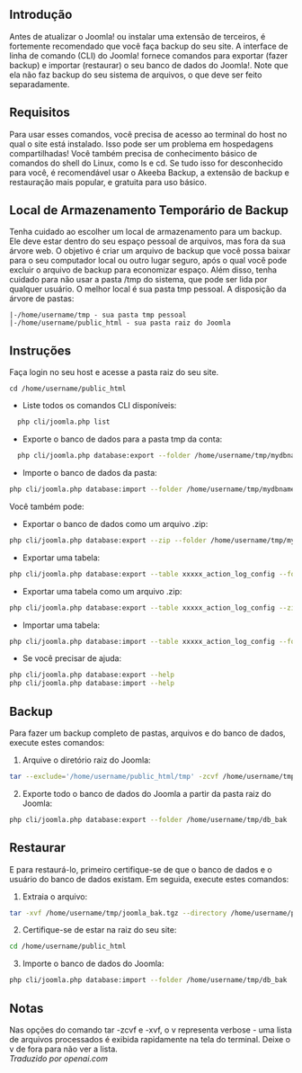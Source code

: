 <!-- Filename: J4.x:CLI_Database_Exporter_Importer / Display title: Exportação e Importação de Banco de Dados via CLI -->

## Introdução

Antes de atualizar o Joomla! ou instalar uma extensão de terceiros, é fortemente recomendado que você faça backup do seu site. A interface de linha de comando (CLI) do Joomla! fornece comandos para exportar (fazer backup) e importar (restaurar) o seu banco de dados do Joomla!. Note que ela não faz backup do seu sistema de arquivos, o que deve ser feito separadamente.

## Requisitos

Para usar esses comandos, você precisa de acesso ao terminal do host no qual o site está instalado. Isso pode ser um problema em hospedagens compartilhadas! Você também precisa de conhecimento básico de comandos do shell do Linux, como ls e cd. Se tudo isso for desconhecido para você, é recomendável usar o Akeeba Backup, a extensão de backup e restauração mais popular, e gratuita para uso básico.

## Local de Armazenamento Temporário de Backup

Tenha cuidado ao escolher um local de armazenamento para um backup. Ele deve estar dentro do seu espaço pessoal de arquivos, mas fora da sua árvore web. O objetivo é criar um arquivo de backup que você possa baixar para o seu computador local ou outro lugar seguro, após o qual você pode excluir o arquivo de backup para economizar espaço. Além disso, tenha cuidado para não usar a pasta /tmp do sistema, que pode ser lida por qualquer usuário. O melhor local é sua pasta tmp pessoal. A disposição da árvore de pastas:
```
|-/home/username/tmp - sua pasta tmp pessoal
|-/home/username/public_html - sua pasta raiz do Joomla
```

## Instruções

Faça login no seu host e acesse a pasta raiz do seu site.
```
cd /home/username/public_html
```

- Liste todos os comandos CLI disponíveis:
```sh
  php cli/joomla.php list
```
- Exporte o banco de dados para a pasta tmp da conta:
```sh
  php cli/joomla.php database:export --folder /home/username/tmp/mydbname
```
- Importe o banco de dados da pasta:
```sh
php cli/joomla.php database:import --folder /home/username/tmp/mydbname
```

Você também pode:

- Exportar o banco de dados como um arquivo .zip:
```sh
php cli/joomla.php database:export --zip --folder /home/username/tmp/mydbname
```
- Exportar uma tabela:
```sh
php cli/joomla.php database:export --table xxxxx_action_log_config --folder /home/username/tmp/mydbname
```
- Exportar uma tabela como um arquivo .zip:
```sh
php cli/joomla.php database:export --table xxxxx_action_log_config --zip --folder /home/username/tmp/mydbname
```
- Importar uma tabela:
```sh
php cli/joomla.php database:import --table xxxxx_action_log_config --folder /home/username/tmp/mydbname
```
- Se você precisar de ajuda:
```sh
php cli/joomla.php database:export --help
php cli/joomla.php database:import --help
```

## Backup

Para fazer um backup completo de pastas, arquivos e do banco de dados, execute estes comandos:

1. Arquive o diretório raiz do Joomla:
```sh
tar --exclude='/home/username/public_html/tmp' -zcvf /home/username/tmp/joomla_bak.tgz /home/username/public_html > /home/username/tmp/joomla_bak.log
```
2. Exporte todo o banco de dados do Joomla a partir da pasta raiz do Joomla:
```sh
php cli/joomla.php database:export --folder /home/username/tmp/db_bak
```

## Restaurar

E para restaurá-lo, primeiro certifique-se de que o banco de dados e o usuário do banco de dados existam. Em seguida, execute estes comandos:

1. Extraia o arquivo:
```sh
tar -xvf /home/username/tmp/joomla_bak.tgz --directory /home/username/public_html
```
2. Certifique-se de estar na raiz do seu site:
```sh
cd /home/username/public_html
```
3. Importe o banco de dados do Joomla:
```sh
php cli/joomla.php database:import --folder /home/username/tmp/db_bak
```

## Notas

Nas opções do comando tar -zcvf e -xvf, o v representa verbose - uma lista de
arquivos processados é exibida rapidamente na tela do terminal. Deixe o v de fora para
não ver a lista.  
*Traduzido por openai.com*  

